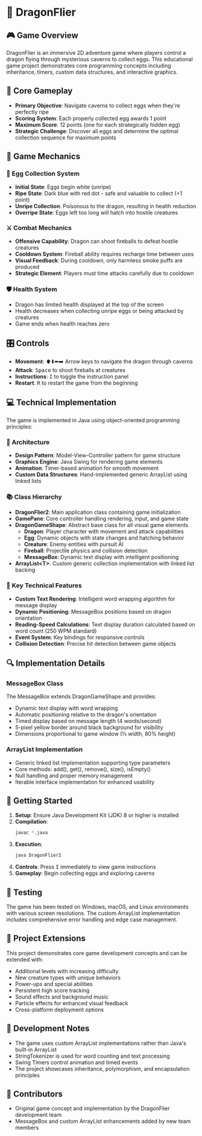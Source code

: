 # 🐉 DragonFlier

## 🎮 Game Overview
DragonFlier is an immersive 2D adventure game where players control a dragon flying through mysterious caverns to collect eggs. This educational game project demonstrates core programming concepts including inheritance, timers, custom data structures, and interactive graphics.

## 🎯 Core Gameplay
- **Primary Objective**: Navigate caverns to collect eggs when they're perfectly ripe
- **Scoring System**: Each properly collected egg awards 1 point
- **Maximum Score**: 12 points (one for each strategically hidden egg)
- **Strategic Challenge**: Discover all eggs and determine the optimal collection sequence for maximum points

## 🔄 Game Mechanics

### 🥚 Egg Collection System
- **Initial State**: Eggs begin white (unripe)
- **Ripe State**: Dark blue with red dot - safe and valuable to collect (+1 point)
- **Unripe Collection**: Poisonous to the dragon, resulting in health reduction
- **Overripe State**: Eggs left too long will hatch into hostile creatures

### ⚔️ Combat Mechanics
- **Offensive Capability**: Dragon can shoot fireballs to defeat hostile creatures
- **Cooldown System**: Fireball ability requires recharge time between uses
- **Visual Feedback**: During cooldown, only harmless smoke puffs are produced
- **Strategic Element**: Players must time attacks carefully due to cooldown

### 🛡️ Health System
- Dragon has limited health displayed at the top of the screen
- Health decreases when collecting unripe eggs or being attacked by creatures
- Game ends when health reaches zero

## 🎛️ Controls
- **Movement**: ⬆️⬇️⬅️➡️ Arrow keys to navigate the dragon through caverns
- **Attack**: <kbd>Space</kbd> to shoot fireballs at creatures
- **Instructions**: <kbd>I</kbd> to toggle the instruction panel
- **Restart**: <kbd>R</kbd> to restart the game from the beginning

## 💻 Technical Implementation
The game is implemented in Java using object-oriented programming principles:

### 🧩 Architecture
- **Design Pattern**: Model-View-Controller pattern for game structure
- **Graphics Engine**: Java Swing for rendering game elements
- **Animation**: Timer-based animation for smooth movement
- **Custom Data Structures**: Hand-implemented generic ArrayList using linked lists

### 📚 Class Hierarchy
- **DragonFlier2**: Main application class containing game initialization
- **GamePane**: Core controller handling rendering, input, and game state
- **DragonGameShape**: Abstract base class for all visual game elements
  - **Dragon**: Player character with movement and attack capabilities
  - **Egg**: Dynamic objects with state changes and hatching behavior
  - **Creature**: Enemy entities with pursuit AI
  - **Fireball**: Projectile physics and collision detection
  - **MessageBox**: Dynamic text display with intelligent positioning
- **ArrayList\<T\>**: Custom generic collection implementation with linked list backing

### 🔧 Key Technical Features
- **Custom Text Rendering**: Intelligent word wrapping algorithm for message display
- **Dynamic Positioning**: MessageBox positions based on dragon orientation
- **Reading-Speed Calculations**: Text display duration calculated based on word count (250 WPM standard)
- **Event System**: Key bindings for responsive controls
- **Collision Detection**: Precise hit detection between game objects

## 🔍 Implementation Details

### MessageBox Class
The MessageBox extends DragonGameShape and provides:
- Dynamic text display with word wrapping
- Automatic positioning relative to the dragon's orientation
- Timed display based on message length (4 words/second)
- 5-pixel yellow border around black background for visibility
- Dimensions proportional to game window (⅓ width, 80% height)

### ArrayList Implementation
- Generic linked list implementation supporting type parameters
- Core methods: add(), get(), remove(), size(), isEmpty()
- Null handling and proper memory management
- Iterable interface implementation for enhanced usability

## 🚀 Getting Started
1. **Setup**: Ensure Java Development Kit (JDK) 8 or higher is installed
2. **Compilation**:
   ```bash
   javac *.java
   ```
3. **Execution**:
   ```bash
   java DragonFlier2
   ```
4. **Controls**: Press <kbd>I</kbd> immediately to view game instructions
5. **Gameplay**: Begin collecting eggs and exploring caverns

## 🧪 Testing
The game has been tested on Windows, macOS, and Linux environments with various screen resolutions. The custom ArrayList implementation includes comprehensive error handling and edge case management.

## 🔮 Project Extensions
This project demonstrates core game development concepts and can be extended with:
- Additional levels with increasing difficulty
- New creature types with unique behaviors
- Power-ups and special abilities
- Persistent high score tracking
- Sound effects and background music
- Particle effects for enhanced visual feedback
- Cross-platform deployment options

## 📝 Development Notes
- The game uses custom ArrayList implementations rather than Java's built-in ArrayList
- StringTokenizer is used for word counting and text processing
- Swing Timers control animation and timed events
- The project showcases inheritance, polymorphism, and encapsulation principles

## 👥 Contributors
- Original game concept and implementation by the DragonFlier development team
- MessageBox and custom ArrayList enhancements added by new team members
